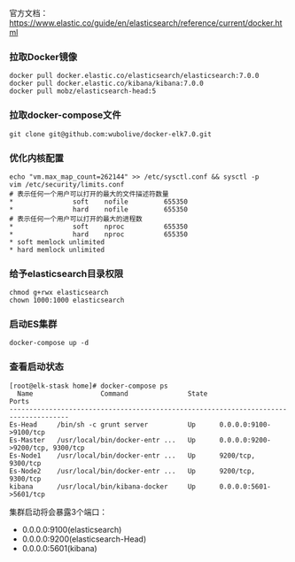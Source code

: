 官方文档：https://www.elastic.co/guide/en/elasticsearch/reference/current/docker.html

### 拉取Docker镜像

```
docker pull docker.elastic.co/elasticsearch/elasticsearch:7.0.0
docker pull docker.elastic.co/kibana/kibana:7.0.0
docker pull mobz/elasticsearch-head:5
```

### 拉取docker-compose文件

```
git clone git@github.com:wubolive/docker-elk7.0.git
```

### 优化内核配置

```
echo "vm.max_map_count=262144" >> /etc/sysctl.conf && sysctl -p
vim /etc/security/limits.conf 
# 表示任何一个用户可以打开的最大的文件描述符数量
*               soft    nofile         655350 
*               hard    nofile         655350
# 表示任何一个用户可以打开的最大的进程数
*               soft    nproc          655350 
*               hard    nproc          655350
* soft memlock unlimited
* hard memlock unlimited
```

### 给予elasticsearch目录权限

```
chmod g+rwx elasticsearch
chown 1000:1000 elasticsearch
```

### 启动ES集群

```
docker-compose up -d
```

### 查看启动状态

```
[root@elk-stask home]# docker-compose ps 
  Name                 Command               State                Ports               
-------------------------------------------------------------------------------------
Es-Head     /bin/sh -c grunt server          Up      0.0.0.0:9100->9100/tcp           
Es-Master   /usr/local/bin/docker-entr ...   Up      0.0.0.0:9200->9200/tcp, 9300/tcp 
Es-Node1    /usr/local/bin/docker-entr ...   Up      9200/tcp, 9300/tcp               
Es-Node2    /usr/local/bin/docker-entr ...   Up      9200/tcp, 9300/tcp               
kibana      /usr/local/bin/kibana-docker     Up      0.0.0.0:5601->5601/tcp   
```

集群启动将会暴露3个端口：

* 0.0.0.0:9100(elasticsearch)
* 0.0.0.0:9200(elasticsearch-Head)
* 0.0.0.0:5601(kibana)

